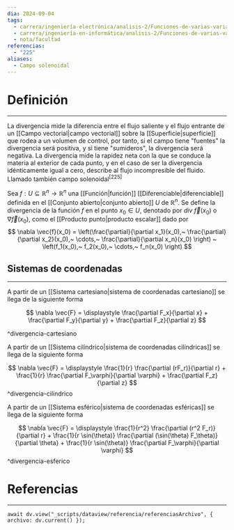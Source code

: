 ```yaml
---
dia: 2024-09-04
tags:
  - carrera/ingeniería-electrónica/analisis-2/Funciones-de-varias-variables
  - carrera/ingeniería-en-informática/analisis-2/Funciones-de-varias-variables
  - nota/facultad
referencias:
  - "225"
aliases:
  - Campo solenoidal
---
```

# Definición
---
La divergencia mide la diferencia entre el flujo saliente y el flujo entrante de un [[Campo vectorial|campo vectorial]] sobre la [[Superficie|superficie]] que rodea a un volumen de control, por tanto, si el campo tiene "fuentes" la divergencia será positiva, y si tiene "sumideros", la divergencia será negativa. La divergencia mide la rapidez neta con la que se conduce la materia al exterior de cada punto, y en el caso de ser la divergencia idénticamente igual a cero, describe al flujo incompresible del fluido. Llamado también campo solenoidal<sup><a href="#ref-225" style="color: inherit; text-decoration: none;">[225]</a></sup> 

Sea $f : U \subseteq \mathbb{R}^n \to \mathbb{R}^n$ una [[Función|función]] [[Diferenciable|diferenciable]] definida en el [[Conjunto abierto|conjunto abierto]] $U$ de $\mathbb{R}^n$. Se define la divergencia de la función $f$ en el punto $x_0 \in U$, denotado por $div ~ \vec{f}(x_0)$ o $\nabla \vec{f}(x_0)$, como el [[Producto punto|producto escalar]] dado por $$ \nabla \vec{f}(x_0) = \left(\frac{\partial}{\partial x_1}(x_0),~ \frac{\partial}{\partial x_2}(x_0),~ \cdots,~ \frac{\partial}{\partial x_n}(x_0) \right) ~ \left(f_1(x_0),~ f_2(x_0),~ \cdots,~ f_n(x_0) \right) $$
## Sistemas de coordenadas
---
A partir de un [[Sistema cartesiano|sistema de coordenadas cartesiano]] se llega de la siguiente forma

$$ \nabla \vec{F} = \displaystyle \frac{\partial F_x}{\partial x} + \frac{\partial F_y}{\partial y} + \frac{\partial F_z}{\partial z} $$
 
^divergencia-cartesiano

A partir de un [[Sistema cilíndrico|sistema de coordenadas cilíndricas]] se llega de la siguiente forma 

$$ \nabla \vec{F} = \displaystyle \frac{1}{r} \frac{\partial (rF_r)}{\partial r} + \frac{1}{r} \frac{\partial F_\varphi}{\partial \varphi} + \frac{\partial F_z}{\partial z} $$ 
^divergencia-cilindrico

A partir de un [[Sistema esférico|sistema de coordenadas esféricas]] se llega de la siguiente forma

$$ \nabla \vec{F} = \displaystyle \frac{1}{r^2} \frac{\partial (r^2 F_r)}{\partial r} + \frac{1}{r \sin(\theta)} \frac{\partial (\sin(\theta) F_\theta)}{\partial \theta} + \frac{1}{r \sin(\theta)} \frac{\partial F_\varphi}{\partial \varphi} $$ 
^divergencia-esferico

# Referencias
---
```dataviewjs
await dv.view("_scripts/dataview/referencia/referenciasArchivo", { archivo: dv.current() });
```